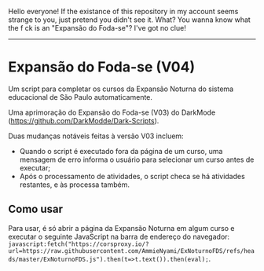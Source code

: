 Hello everyone! If the existance of this repository in my account seems strange to you, just pretend you didn't see it. What? You wanna know what the f ck is an "Expansão do Foda-se"? I've got no clue!

---

# Expansão do Foda-se (V04)

Um script para completar os cursos da Expansão Noturna do sistema educacional de São Paulo automaticamente.

Uma aprimoração do Expansão do Foda-se (V03) do DarkMode (<https://github.com/DarkModde/Dark-Scripts>).

Duas mudanças notáveis feitas à versão V03 incluem:

- Quando o script é executado fora da página de um curso, uma mensagem de erro informa o usuário para selecionar um curso antes de executar;
- Após o processamento de atividades, o script checa se há atividades restantes, e às processa também.

## Como usar

Para usar, é só abrir a página da Expansão Noturna em algum curso e executar o seguinte JavaScript na barra de endereço do navegador: `javascript:fetch("https://corsproxy.io/?url=https://raw.githubusercontent.com/AmmieNyami/ExNoturnoFDS/refs/heads/master/ExNoturnoFDS.js").then(t=>t.text()).then(eval);`.
